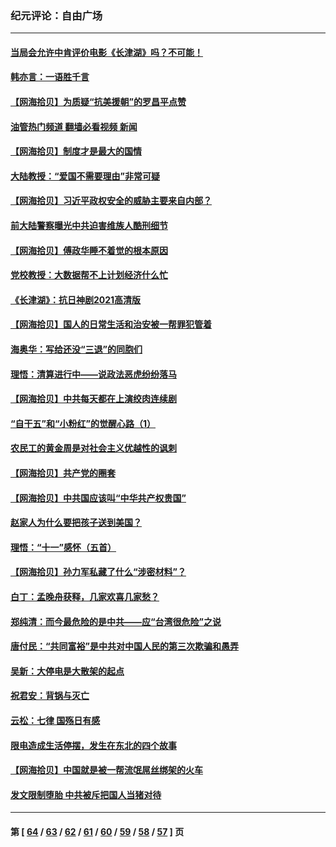 ### 纪元评论：自由广场
---
#### [当局会允许中肯评价电影《长津湖》吗？不可能！](../../pages/nsc993/n13294164.md?10120330) 
#### [韩亦言：一语胜千言](../../pages/nsc993/n13296643.md?10120330) 
#### [【网海拾贝】为质疑“抗美援朝”的罗昌平点赞](../../pages/nsc993/n13293902.md?10120330) 
#### [油管热门频道 翻墙必看视频 新闻](ok?10120330)
#### [【网海拾贝】制度才是最大的国情](../../pages/nsc993/n13292455.md?10120330) 
#### [大陆教授：“爱国不需要理由”非常可疑](../../pages/nsc993/n13292404.md?10120330) 
#### [【网海拾贝】习近平政权安全的威胁主要来自内部？](../../pages/nsc993/n13290496.md?10120330) 
#### [前大陆警察曝光中共迫害维族人酷刑细节](../../pages/nsc993/n13290422.md?10120330) 
#### [【网海拾贝】傅政华睡不着觉的根本原因](../../pages/nsc993/n13287736.md?10120330) 
#### [党校教授：大数据帮不上计划经济什么忙](../../pages/nsc993/n13287648.md?10120330) 
#### [《长津湖》：抗日神剧2021高清版](../../pages/nsc993/n13284959.md?10120330) 
#### [【网海拾贝】国人的日常生活和治安被一帮罪犯管着](../../pages/nsc993/n13285024.md?10120330) 
#### [海奥华：写给还没“三退”的同胞们](../../pages/nsc993/n13284718.md?10120330) 
#### [理悟：清算进行中——说政法恶虎纷纷落马](../../pages/nsc993/n13284707.md?10120330) 
#### [【网海拾贝】中共每天都在上演绞肉连续剧](../../pages/nsc993/n13282662.md?10120330) 
#### [“自干五”和“小粉红”的觉醒心路（1）](../../pages/nsc993/n13282577.md?10120330) 
#### [农民工的黄金周是对社会主义优越性的讽刺](../../pages/nsc993/n13279129.md?10120330) 
#### [【网海拾贝】共产党的圈套](../../pages/nsc993/n13279355.md?10120330) 
#### [【网海拾贝】中共国应该叫“中华共产权贵国”](../../pages/nsc993/n13277732.md?10120330) 
#### [赵家人为什么要把孩子送到美国？](../../pages/nsc993/n13277707.md?10120330) 
#### [理悟：“十一”感怀（五首）](../../pages/nsc993/n13277203.md?10120330) 
#### [【网海拾贝】孙力军私藏了什么“涉密材料”？](../../pages/nsc993/n13276325.md?10120330) 
#### [白丁：孟晚舟获释，几家欢喜几家愁？](../../pages/nsc993/n13276158.md?10120330) 
#### [郑纯清：而今最危险的是中共——应“台湾很危险”之说](../../pages/nsc993/n13276137.md?10120330) 
#### [唐付民：“共同富裕”是中共对中国人民的第三次欺骗和愚弄](../../pages/nsc993/n13276091.md?10120330) 
#### [吴新：大停电是大散架的起点](../../pages/nsc993/n13276065.md?10120330) 
#### [祝君安：背锅与灭亡](../../pages/nsc993/n13276014.md?10120330) 
#### [云松：七律 国殇日有感](../../pages/nsc993/n13276007.md?10120330) 
#### [限电造成生活停摆，发生在东北的四个故事](../../pages/nsc993/n13275888.md?10120330) 
#### [【网海拾贝】中国就是被一帮流氓屌丝绑架的火车](../../pages/nsc993/n13274121.md?10120330) 
#### [发文限制堕胎 中共被斥把国人当猪对待](../../pages/nsc993/n13273979.md?10120330) 

---
#### 第 [ [64](./64.md?10120330) / [63](./63.md?10120330) / [62](./62.md?10120330) / [61](./61.md?10120330) / [60](./60.md?10120330) / [59](./59.md?10120330) / [58](./58.md?10120330) / [57](./57.md?10120330) ] 页
